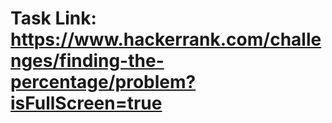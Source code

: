 # Task Link: https://www.hackerrank.com/challenges/finding-the-percentage/problem?isFullScreen=true

